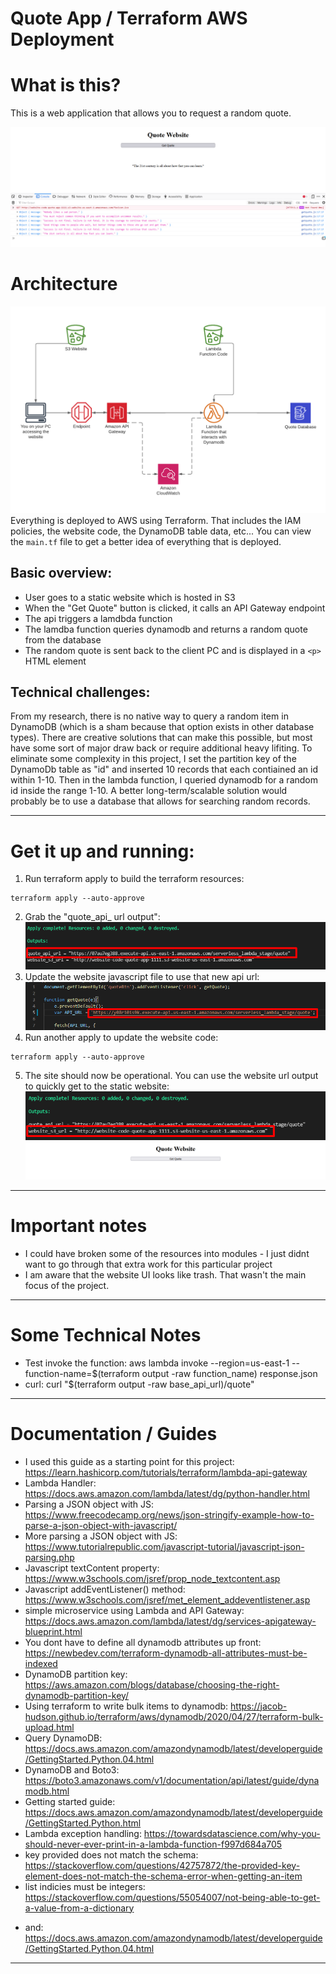 # Quote App / Terraform AWS Deployment

# What is this?
This is a web application that allows you to request a random quote. 

![Website](./IMAGES/Website.png)
# Architecture
![Diagram](./IMAGES/Diagram.png)
Everything is deployed to AWS using Terraform. That includes the IAM policies, the website code, the DynamoDB table data, etc...  You can view the ```main.tf``` file to get a better idea of everything that is deployed.

## Basic overview:
* User goes to a static website which is hosted in S3
* When the "Get Quote" button is clicked, it calls an API Gateway endpoint
* The api triggers a lamdbda function
* The lamdba function queries dynamodb and returns a random quote from the database
* The random quote is sent back to the client PC and is displayed in a ```<p>``` HTML element

## Technical challenges:
From my research, there is no native way to query a random item in DynamoDB (which is a sham because that option exists in other database types). There are creative solutions that can make this possible, but most have some sort of major draw back or require additional heavy lifiting. To eliminate some complexity in this project, I set the partition key of the DynamoDb table as "id" and inserted 10 records that each contiained an id within 1-10. Then in the lambda function, I queried dynamodb for a random id inside the range 1-10. A better long-term/scalable solution would probably be to use a database that allows for searching random records. 

***
# Get it up and running:
1. Run terraform apply to build the terraform resources:
```
terraform apply --auto-approve
```
2. Grab the "quote_api_ url output":
![QuoteOutput](./IMAGES/quote_url.png)
3. Update the website javascript file to use that new api url:
![ApiURL](./IMAGES/update_js_url.png)
4. Run another apply to update the website code:
```
terraform apply --auto-approve
```
5. The site should now be operational. You can use the website url output to quickly get to the static website:
![WebsiteURL](./IMAGES/website_url.png)
![Website](./IMAGES/website_no_quote.png)

***
# Important notes
* I could have broken some of the resources into modules - I just didnt want to go through that extra work for this particular project
* I am aware that the website UI looks like trash. That wasn't the main focus of the project.
***
# Some Technical Notes
* Test invoke the function: aws lambda invoke --region=us-east-1 --function-name=$(terraform output -raw function_name) response.json
* curl: curl "$(terraform output -raw base_api_url)/quote"

***
# Documentation / Guides
* I used this guide as a starting point for this project: https://learn.hashicorp.com/tutorials/terraform/lambda-api-gateway
* Lambda Handler: https://docs.aws.amazon.com/lambda/latest/dg/python-handler.html
* Parsing a JSON object with JS: https://www.freecodecamp.org/news/json-stringify-example-how-to-parse-a-json-object-with-javascript/
* More parsing a JSON object with JS: https://www.tutorialrepublic.com/javascript-tutorial/javascript-json-parsing.php
* Javascript textContent property: https://www.w3schools.com/jsref/prop_node_textcontent.asp
* Javascript addEventListener() method: https://www.w3schools.com/jsref/met_element_addeventlistener.asp
* simple microservice using Lambda and API Gateway: https://docs.aws.amazon.com/lambda/latest/dg/services-apigateway-blueprint.html
* You dont have to define all dynamodb attributes up front: https://newbedev.com/terraform-dynamodb-all-attributes-must-be-indexed
* DynamoDB partition key: https://aws.amazon.com/blogs/database/choosing-the-right-dynamodb-partition-key/
* Using terraform to write bulk items to dynamodb: https://jacob-hudson.github.io/terraform/aws/dynamodb/2020/04/27/terraform-bulk-upload.html
* Query DynamoDB: https://docs.aws.amazon.com/amazondynamodb/latest/developerguide/GettingStarted.Python.04.html
* DynamoDB and Boto3: https://boto3.amazonaws.com/v1/documentation/api/latest/guide/dynamodb.html
* Getting started guide: https://docs.aws.amazon.com/amazondynamodb/latest/developerguide/GettingStarted.Python.html
* Lambda exception handling: https://towardsdatascience.com/why-you-should-never-ever-print-in-a-lambda-function-f997d684a705
* key provided does not match the schema: https://stackoverflow.com/questions/42757872/the-provided-key-element-does-not-match-the-schema-error-when-getting-an-item
* list indicies must be integers: https://stackoverflow.com/questions/55054007/not-being-able-to-get-a-value-from-a-dictionary
- and:  https://docs.aws.amazon.com/amazondynamodb/latest/developerguide/GettingStarted.Python.04.html
***